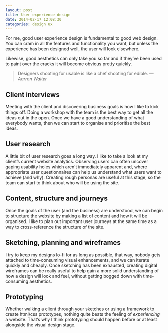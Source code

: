 ```yaml
---
layout: post
title: User experience design
date: 2014-02-17 12:08:30
categories: design ux
---
```


For me, good user experience design is fundamental to good web design. You can cram in all the features and functionality you want, but unless the experience has been designed well, the user will look elsewhere.

<!--more-->

Likewise, good aesthetics can only take you so far and if they’ve been used to paint over the cracks it will become obvious pretty quickly.

> Designers shooting for usable is like a chef shooting for edible.
> <cite>—Aarron Walter</cite>

## Client interviews

Meeting with the client and discovering business goals is how I like to kick things off. Doing a workshop with the team is the best way to get all the ideas out in the open. Once we have a good understanding of what everybody wants, then we can start to organise and prioritise the best ideas.

## User research

A little bit of user research goes a long way. I like to take a look at my client’s current website analytics. Observing users can often uncover gaping usability holes which aren’t immediately apparent and, where appropriate user questionnaires can help us understand what users want to achieve (and why). Creating rough personas are useful at this stage, so the team can start to think about who will be using the site.

## Content, structure and journeys

Once the goals of the user (and the business) are understood, we can begin to structure the website by making a list of content and how it will be organised. I like to plan out important user journeys at the same time as a way to cross-reference the structure of the site.

## Sketching, planning and wireframes

I try to keep my designs lo-fi for as long as possible, that way, nobody gets attached to time-consuming visual enhancements, and we can iterate quickly and cheaply. Once sketching has been exhausted, creating digital wireframes can be really useful to help gain a more solid understanding of how a design will look and feel, without getting bogged down with time-consuming aesthetics.

## Prototyping

Whether walking a client through your sketches or using a framework to create html/css prototypes, nothing quite beats the feeling of *experiencing* a website. That’s why I think prototyping should happen before or at least alongside the visual design stage.